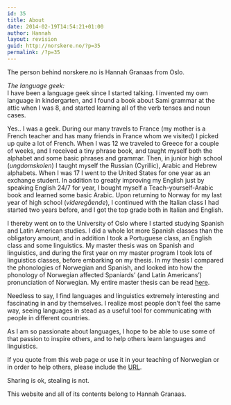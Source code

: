 ```yaml
---
id: 35
title: About
date: 2014-02-19T14:54:21+01:00
author: Hannah
layout: revision
guid: http://norskere.no/?p=35
permalink: /?p=35
---
```

The person behind norskere.no is Hannah Granaas from Oslo.

_The language geek:_  
I have been a language geek since I started talking. I invented my own language in kindergarten, and I found a book about Sami grammar at the attic when I was 8, and started learning all of the verb tenses and noun cases.

Yes.. I was a geek. During our many travels to France (my mother is a French teacher and has many friends in France whom we visited) I picked up quite a lot of French. When I was 12 we traveled to Greece for a couple of weeks, and I received a tiny phrase book, and taught myself both the alphabet and some basic phrases and grammar. Then, in junior high school (_ungdomskolen_) I taught myself the Russian (Cyrillic), Arabic and Hebrew alphabets. When I was 17 I went to the United States for one year as an exchange student. In addition to greatly improving my English just by speaking English 24/7 for year, I bought myself a Teach-yourself-Arabic book and learned some basic Arabic. Upon returning to Norway for my last year of high school (_videregående_), I continued with the Italian class I had started two years before, and I got the top grade both in Italian and English.

I thereby went on to the University of Oslo where I started studying Spanish and Latin American studies. I did a whole lot more Spanish classes than the obligatory amount, and in addition I took a Portuguese class, an English class and some linguistics. My master thesis was on Spanish and linguistics, and during the first year on my master program I took lots of linguistics classes, before embarking on my thesis. In my thesis I compared the phonologies of Norwegian and Spanish, and looked into how the phonology of Norwegian affected Spaniards&#8217; (and Latin Americans&#8217;) pronunciation of Norwegian. My entire master thesis can be read [here](https://www.duo.uio.no/handle/10852/25818?locale-attribute=en).

Needless to say, I find languages and linguistics extremely interesting and fascinating in and by themselves. I realize most people don&#8217;t feel the same way, seeing languages in stead as a useful tool for communicating with people in different countries.

As I am so passionate about languages, I hope to be able to use some of that passion to inspire others, and to help others learn languages and linguistics.

If you quote from this web page or use it in your teaching of Norwegian or in order to help others, please include the [URL](http://norskere.no).

Sharing is ok, stealing is not.

This website and all of its contents belong to Hannah Granaas.